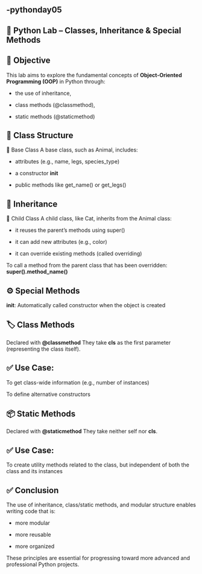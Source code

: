 ## -pythonday05
## 🐍 Python Lab – Classes, Inheritance & Special Methods
## 📌 Objective
This lab aims to explore the fundamental concepts of **Object-Oriented Programming (OOP)** in Python through:

- the use of inheritance,

- class methods (@classmethod),

- static methods (@staticmethod)

## 🧱 Class Structure
🔹 Base Class
A base class, such as Animal, includes:

- attributes (e.g., name, legs, species_type)

- a constructor __init__

- public methods like get_name() or get_legs()

## 🔁 Inheritance
🔸 Child Class
A child class, like Cat, inherits from the Animal class:

- it reuses the parent’s methods using super()

- it can add new attributes (e.g., color)

- it can override existing methods (called overriding)

To call a method from the parent class that has been overridden:
**super().method_name()**

## ⚙️ Special Methods
__init__: Automatically called constructor when the object is created

## 🏷️ Class Methods
Declared with **@classmethod**
They take **cls** as the first parameter (representing the class itself).

## ✅ Use Case:
To get class-wide information (e.g., number of instances)

To define alternative constructors

## 📦 Static Methods
Declared with **@staticmethod**
They take neither self nor **cls**.

## ✅ Use Case:
To create utility methods related to the class, but independent of both the class and its instances

## ✅ Conclusion
The use of inheritance, class/static methods, and modular structure enables writing code that is:

- more modular

- more reusable

- more organized

These principles are essential for progressing toward more advanced and professional Python projects.